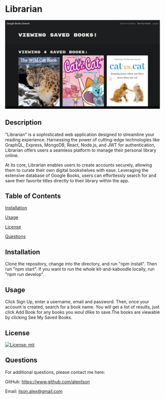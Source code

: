 # Librarian

![Image of the homepage of Librarian](./assets/screenshot.png)

## Description
"Librarian" is a sophisticated web application designed to streamline your reading experience. Harnessing the power of cutting-edge technologies like GraphQL, Express, MongoDB, React, Node.js, and JWT for authentication, Librarian offers users a seamless platform to manage their personal library online.

At its core, Librarian enables users to create accounts securely, allowing them to curate their own digital bookshelves with ease. Leveraging the extensive database of Google Books, users can effortlessly search for and save their favorite titles directly to their library within the app.

## Table of Contents
[Installation](#installation)

[Usage](#usage)

[License](#license)

[Questions](#questions)


## Installation
Clone the repository, change into the directory, and run "npm install". Then run "npm start". If you want to run the whole kit-and-kaboodle locally, run "npm run develop".

## Usage
Click Sign Up, enter a username, email and password. Then, once your account is created, search for a book name. You will get a list of results, just click Add Book for any books you woul dlike to save.The books are viewable by clicking See My Saved Books.

## License
[![License: mit](https://img.shields.io/badge/mit.svg)](https://api.github.com/licenses/mit)

## Questions
For additional questions, please contact me here:

GitHub: https://www.github.com/alexilson

Email: ilson.alex@gmail.com
